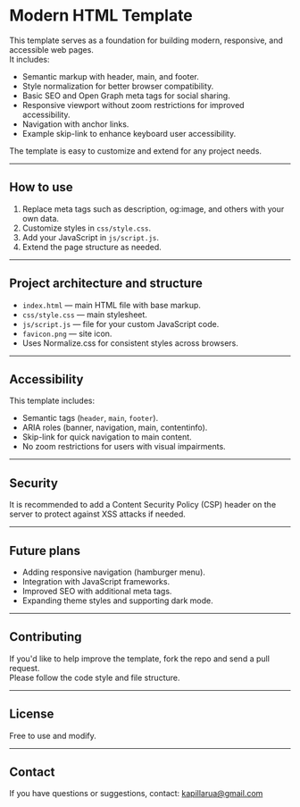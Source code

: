 # Modern HTML Template

This template serves as a foundation for building modern, responsive, and accessible web pages.  
It includes:

- Semantic markup with header, main, and footer.
- Style normalization for better browser compatibility.
- Basic SEO and Open Graph meta tags for social sharing.
- Responsive viewport without zoom restrictions for improved accessibility.
- Navigation with anchor links.
- Example skip-link to enhance keyboard user accessibility.

The template is easy to customize and extend for any project needs.

---

## How to use

1. Replace meta tags such as description, og:image, and others with your own data.
2. Customize styles in `css/style.css`.
3. Add your JavaScript in `js/script.js`.
4. Extend the page structure as needed.

---

## Project architecture and structure

- `index.html` — main HTML file with base markup.
- `css/style.css` — main stylesheet.
- `js/script.js` — file for your custom JavaScript code.
- `favicon.png` — site icon.
- Uses Normalize.css for consistent styles across browsers.

---

## Accessibility

This template includes:

- Semantic tags (`header`, `main`, `footer`).
- ARIA roles (banner, navigation, main, contentinfo).
- Skip-link for quick navigation to main content.
- No zoom restrictions for users with visual impairments.

---

## Security

It is recommended to add a Content Security Policy (CSP) header on the server to protect against XSS attacks if needed.

---

## Future plans

- Adding responsive navigation (hamburger menu).
- Integration with JavaScript frameworks.
- Improved SEO with additional meta tags.
- Expanding theme styles and supporting dark mode.

---

## Contributing

If you'd like to help improve the template, fork the repo and send a pull request.  
Please follow the code style and file structure.

---

## License

Free to use and modify.

---

## Contact

If you have questions or suggestions, contact: kapillarua@gmail.com
